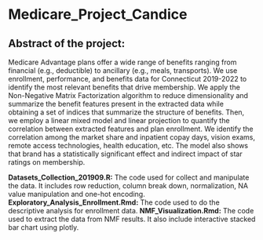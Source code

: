 # Medicare_Project_Candice

## Abstract of the project:
Medicare Advantage plans offer a wide range of benefits ranging from financial (e.g., deductible) to ancillary (e.g., meals, transports). We use enrollment, performance, and benefits data for Connecticut 2019-2022 to identify the most relevant benefits that drive membership. We apply the Non-Negative Matrix Factorization algorithm to reduce dimensionality and summarize the benefit features present in the extracted data while obtaining a set of indices that summarize the structure of benefits. Then, we employ a linear mixed model and linear projection to quantify the correlation between extracted features and plan enrollment. We identify the correlation among the market share and inpatient copay days, vision exams, remote access technologies, health education, etc. The model also shows that brand has a statistically significant effect and indirect impact of star ratings on membership.


**Datasets_Collection_201909.R:** The code used for collect and manipulate the data. It includes row reduction, column break down, normalization, NA value manipulation and one-hot encoding. 
**Exploratory_Analysis_Enrollment.Rmd:** The code used to do the descriptive analysis for enrollment data. 
**NMF_Visualization.Rmd:** The code used to extract the data from NMF results. It also include interactive stacked bar chart using plotly. 

